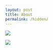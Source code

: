```yaml
---
layout: post
title: About
permalink: /hidden/
---
```


![](https://jiojiajiu.github.io/assets/page1.png)


![](https://jiojiajiu.github.io/assets/page2.png)
